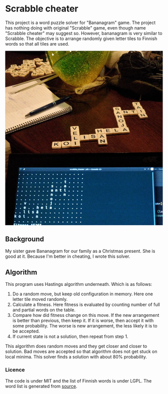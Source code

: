 # Scrabble cheater

This project is a word puzzle solver for "Bananagram" game. The project has nothing doing with original "Scrabble" game, even though name "Scrabble cheater" may suggest so. However, bananagram is very similar to Scrabble. The objective is to arrange randomly given letter tiles to Finnish words so that all tiles are used.

![Example solution](example_image.jpg)


## Background
My sister gave Bananagram for our family as a Christmas present. She is good at it. Because I'm better in cheating, I wrote this solver.


## Algorithm

This program uses Hastings algorithm underneath. Which is as follows:
1. Do a random move, but keep old configuration in memory. Here one letter tile moved randomly.
2. Calculate a fitness. Here fitness is evaluated by counting number of full and partial words on the table.
3. Compare how did fitness change on this move. If the new arrangement is better than previous, then keep it. If it is worse, then accept it with some probability. The worse is new arrangement, the less likely it is to be accepted.
4. If current state is not a solution, then repeat from step 1.

This algorithm does random moves and they get closer and closer to solution. Bad moves are accepted so that algorithm does not get stuck on local minima. This solver finds a solution with about 80% probability.



### Licence
The code is under MIT and the list of Finnish words is under LGPL. The word list is generated from [source](https://kaino.kotus.fi/sanat/nykysuomi/).
